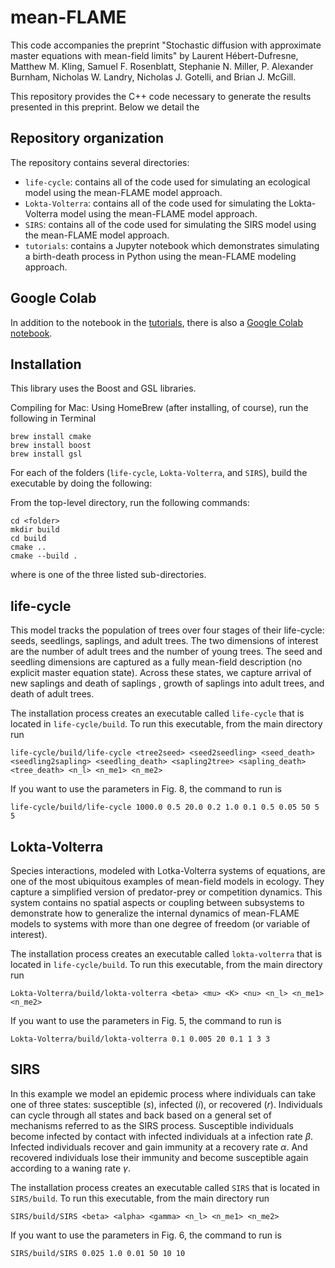 # mean-FLAME

This code accompanies the preprint "Stochastic diffusion with approximate master equations with mean-field limits" by Laurent Hébert-Dufresne, Matthew M. Kling, Samuel F. Rosenblatt, Stephanie N.
Miller, P. Alexander Burnham, Nicholas W. Landry, Nicholas J. Gotelli, and Brian J.
McGill.

This repository provides the C++ code necessary to generate the results presented in this preprint. Below we detail the 

## Repository organization

The repository contains several directories:
* `life-cycle`: contains all of the code used for simulating an ecological model using the mean-FLAME model approach.
* `Lokta-Volterra`: contains all of the code used for simulating the Lokta-Volterra model using the mean-FLAME model approach.
* `SIRS`: contains all of the code used for simulating the SIRS model using the mean-FLAME model approach.
* `tutorials`: contains a Jupyter notebook which demonstrates simulating a birth-death process in Python using the mean-FLAME modeling approach.

## Google Colab

In addition to the notebook in the [tutorials](/tutorials/), there is also a [Google Colab notebook](https://bit.ly/meanFLAME).

## Installation

This library uses the Boost and GSL libraries.

Compiling for Mac: Using HomeBrew (after installing, of course), run the following in Terminal
```
brew install cmake
brew install boost
brew install gsl
```

For each of the folders (`life-cycle`, `Lokta-Volterra`, and `SIRS`), build the executable by doing the following:

From the top-level directory, run the following commands:
```
cd <folder>
mkdir build
cd build
cmake ..
cmake --build .
```
where <folder> is one of the three listed sub-directories.

## life-cycle
This model tracks the population of trees over four stages of their life-cycle: seeds, seedlings, saplings, and adult trees. The two dimensions of interest are the number of adult trees and the number of young trees. The seed and seedling dimensions are captured as a fully mean-field description (no explicit master equation state). Across these states, we capture arrival of new saplings and death of saplings , growth of saplings into adult trees, and death of adult trees.

The installation process creates an executable called `life-cycle` that is located in `life-cycle/build`. To run this executable, from the main directory run
```
life-cycle/build/life-cycle <tree2seed> <seed2seedling> <seed_death> <seedling2sapling> <seedling_death> <sapling2tree> <sapling_death> <tree_death> <n_l> <n_me1> <n_me2>
```
If you want to use the parameters in Fig. 8, the command to run is
```
life-cycle/build/life-cycle 1000.0 0.5 20.0 0.2 1.0 0.1 0.5 0.05 50 5 5
```

## Lokta-Volterra
Species interactions, modeled with Lotka-Volterra systems of equations, are one of the most ubiquitous examples of mean-field models in ecology. They capture a simplified version of predator-prey or competition dynamics. This system contains no spatial aspects or coupling between subsystems to demonstrate how to generalize the internal dynamics of mean-FLAME models to systems with more than one degree of freedom (or variable of interest).

The installation process creates an executable called `lokta-volterra` that is located in `life-cycle/build`. To run this executable, from the main directory run
```
Lokta-Volterra/build/lokta-volterra <beta> <mu> <K> <nu> <n_l> <n_me1> <n_me2>
```
If you want to use the parameters in Fig. 5, the command to run is
```
Lokta-Volterra/build/lokta-volterra 0.1 0.005 20 0.1 1 3 3
```

## SIRS
In this example we model an epidemic process where individuals can take one of three states: susceptible ($s$), infected ($i$), or recovered ($r$). Individuals can cycle through all states and back based on a general set of mechanisms referred to as the SIRS process. Susceptible individuals become infected by contact with infected individuals at a infection rate $\beta$. Infected individuals recover and gain immunity at a recovery rate $\alpha$. And recovered individuals lose their immunity and become susceptible again according to a waning rate $\gamma$.

The installation process creates an executable called `SIRS` that is located in `SIRS/build`. To run this executable, from the main directory run
```
SIRS/build/SIRS <beta> <alpha> <gamma> <n_l> <n_me1> <n_me2>
```
If you want to use the parameters in Fig. 6, the command to run is
```
SIRS/build/SIRS 0.025 1.0 0.01 50 10 10
```